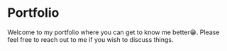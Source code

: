 # Portfolio
Welcome to my portfolio where you can get to know me better😁. Please feel free to reach out to me if you wish to discuss things.
